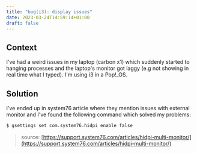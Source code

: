 ```yaml
---
title: "bug(i3): display issues"
date: 2023-03-24T14:59:14+01:00
draft: false
---
```



## Context

I've had a weird issues in my laptop (carbon x1) which suddenly started to
hanging processes and the laptop's monitor got laggy (e.g not showing in real
time what I typed). I'm using i3 in a Pop!_OS.


## Solution

I've ended up in system76 article where they mention issues with external
monitor and I've found the following command which solved my problems:

```bash
$ gsettings set com.system76.hidpi enable false
```


> source: [https://support.system76.com/articles/hidpi-multi-monitor/](https://support.system76.com/articles/hidpi-multi-monitor/)

